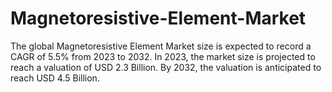 # Magnetoresistive-Element-Market
The global Magnetoresistive Element Market size is expected to record a CAGR of 5.5% from 2023 to 2032. In 2023, the market size is projected to reach a valuation of USD 2.3 Billion. By 2032, the valuation is anticipated to reach USD 4.5 Billion.
